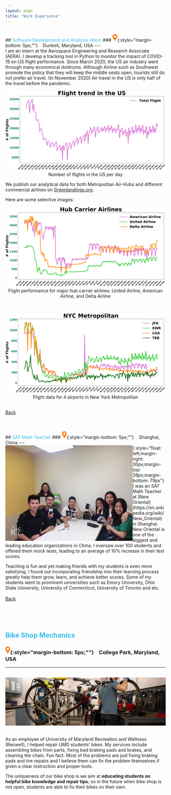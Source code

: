 ```yaml
---
layout: page
title: "Work Experience"
---
```


<br/>
<a name="AREA"></a>
## <span style="color:#34bdeb"> Software Development and Analysis Intern </span>
### <img src="/images/location-pin2.png" width="15">{:style="margin-bottom: 5px;""} &nbsp;&nbsp; Dunkirk, Maryland, USA
---

<br/>
I am an intern at the Aerospace Engineering and Research Associate (AERA). I develop a tracking tool in Python to monitor the impact of COVID-19 on US flight performance. Since March 2020, the US air industry went through many economical doldrums. Although Airline such as Southwest promote the policy that they will keep the middle seats open, tourists still do not prefer air travel. (In November 2020) Air travel in the US is only half of the travel before the pandemic.  

<p align="center">
  <img src="https://raw.githubusercontent.com/liangjiali0304/Greenlandings/master/Trajectories/Flight%20trend%20in%20the%20US.png">
  Number of flights in the US per day
  <br>
</p>

We publish our analytical data for both Metropolitan Air-Hubs and different commercial airlines on [Greenlandings.org](http://greenlandings.org/).

Here are some selective images:
<p align="center">
  <img src="https://github.com/liangjiali0304/Greenlandings/raw/master/Trajectories/Hub%20Carrier%20Airlines.png">
  Flight performance for major hub carrier airlines: United Airline, American Airline, and Delta Airline
  <br>
</p>
  <br>  
<p align="center">
  <img src="https://raw.githubusercontent.com/liangjiali0304/Greenlandings/master/Trajectories/NYC%20Metropolitan.png">
  Flight data for 4 airports in New York Metropolitan
  <br>
</p>


<br/>
<a href="/index.html#Back2AREA">Back</a>
<br/><br/><br/><br/>
<a name="SAT"></a>
## <span style="color:#34bdeb"> SAT Math Teacher </span>
### <img src="/images/location-pin2.png" width="15">{:style="margin-bottom: 5px;""} &nbsp;&nbsp; Shanghai, China
---
<br/>
<img align="Left" width="400" img src="/images/IMG_1433.JPG" >{:style="float: left;margin-right: 30px;margin-top: 39px;margin-bottom: 79px"}
I was an SAT Math Teacher at [New Oriental](https://en.wikipedia.org/wiki/New_Oriental) in Shanghai. New Oriental is one of the biggest and leading education organizations in China. I oversaw over 100 students and offered them mock tests, leading to an average of 10% increase in their test scores.

Teaching is fun and yet making friends with my students is even more satisfying. I found out incorporating friendship into their learning process greatly help them grow, learn, and achieve better scores. Some of my students went to prominent universities such as Emory University, Ohio State University, University of Connecticut, University of Toronto and etc.
<br/><br/>
<a href="/index.html#Back2SAT">Back</a>

<br/><br/><br/>
## <span style="color:#34bdeb"> Bike Shop Mechanics</span>
### <img src="/images/location-pin2.png" width="15">{:style="margin-bottom: 5px;""} &nbsp;&nbsp; College Park, Maryland, USA
---
<br/>
<img src="assets/images/bikeshop.jpg">
<br/><br/>

As an employee of University of Maryland Recreation and Wellness (Recwell), I helped repair UMD students’ bikes. My services include assembling bikes from parts, fixing bad braking pads and brakes, and cleaning the chain. Fun fact: Most of the problems are just fixing braking pads and tire repairs and I believe them can fix the problem themselves if given a clear instruction and proper tools.

The uniqueness of our bike shop is we aim at **educating students on helpful bike knowledge and repair tips**; so in the future when bike shop is not open, students are able to fix their bikes on their own.
